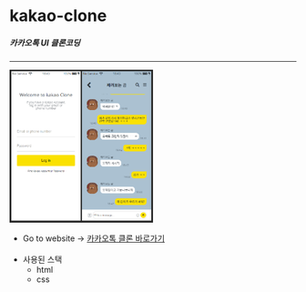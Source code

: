 # kakao-clone

##### 카카오톡 UI 클론코딩

---

<img src="https://github.com/bear-bear-bear/kakao-clone/blob/master/img/preview.PNG" width="50%" />

- Go to website → <a href="https://bear-bear-bear.github.io/kakao-clone/">카카오톡 클론 바로가기</a>
  <br/><br/>
- 사용된 스택
  - html
  - css